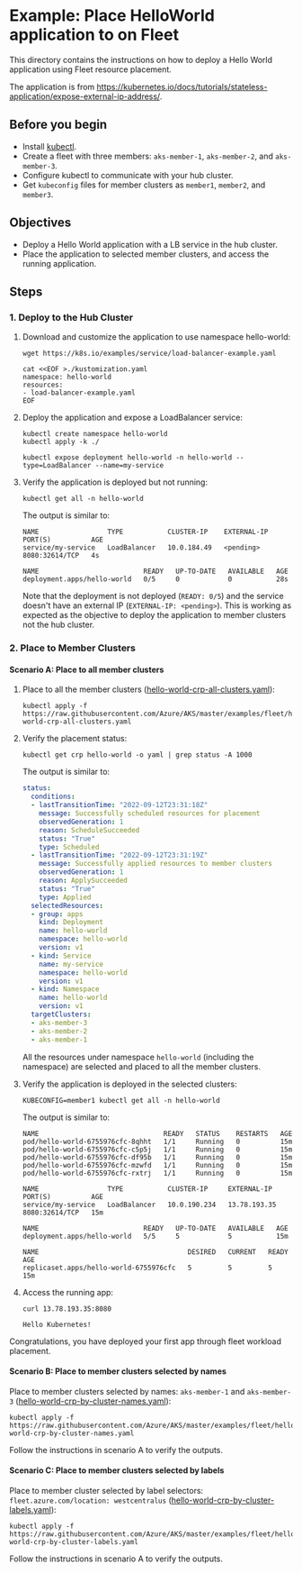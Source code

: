 # Example: Place HelloWorld application to  on Fleet

This directory contains the instructions on how to deploy a Hello World application using Fleet resource placement.

The application is from https://kubernetes.io/docs/tutorials/stateless-application/expose-external-ip-address/.

## Before you begin
* Install [kubectl](https://kubernetes.io/docs/tasks/tools/).
* Create a fleet with three members: `aks-member-1`, `aks-member-2`, and `aks-member-3`.
* Configure kubectl to communicate with your hub cluster.
* Get `kubeconfig` files for member clusters as `member1`, `member2`, and `member3`.

## Objectives
* Deploy a Hello World application with a LB service in the hub cluster.
* Place the application to selected member clusters, and access the running application.

## Steps

### 1. Deploy to the Hub Cluster

1. Download and customize the application to use namespace hello-world:

   ```shell
   wget https://k8s.io/examples/service/load-balancer-example.yaml

   cat <<EOF >./kustomization.yaml
   namespace: hello-world
   resources:
   - load-balancer-example.yaml
   EOF
   ```

2. Deploy the application and expose a LoadBalancer service: 

   ```shell
   kubectl create namespace hello-world
   kubectl apply -k ./
   
   kubectl expose deployment hello-world -n hello-world --type=LoadBalancer --name=my-service
   ```

3. Verify the application is deployed but not running:

   ```shell
   kubectl get all -n hello-world
   ```
   
   The output is similar to:
   
   ```console
   NAME                 TYPE           CLUSTER-IP    EXTERNAL-IP   PORT(S)          AGE
   service/my-service   LoadBalancer   10.0.184.49   <pending>     8080:32614/TCP   4s
   
   NAME                          READY   UP-TO-DATE   AVAILABLE   AGE
   deployment.apps/hello-world   0/5     0            0           28s
   ```

   Note that the deployment is not deployed (`READY: 0/5`) and the service doesn't have an external IP (`EXTERNAL-IP: <pending>`).
   This is working as expected as the objective to deploy the application to member clusters not the hub cluster.

### 2. Place to Member Clusters

#### Scenario A: Place to all member clusters

1. Place to all the member clusters ([hello-world-crp-all-clusters.yaml](https://raw.githubusercontent.com/Azure/AKS/master/examples/fleet/helloworld/hello-world-crp-all-clusters.yaml)):

   ```shell
   kubectl apply -f https://raw.githubusercontent.com/Azure/AKS/master/examples/fleet/helloworld/hello-world-crp-all-clusters.yaml
   ```

2. Verify the placement status:

   ```shell
   kubectl get crp hello-world -o yaml | grep status -A 1000
   ```

   The output is similar to:

   ```yaml
   status:
     conditions:
     - lastTransitionTime: "2022-09-12T23:31:18Z"
       message: Successfully scheduled resources for placement
       observedGeneration: 1
       reason: ScheduleSucceeded
       status: "True"
       type: Scheduled
     - lastTransitionTime: "2022-09-12T23:31:19Z"
       message: Successfully applied resources to member clusters
       observedGeneration: 1
       reason: ApplySucceeded
       status: "True"
       type: Applied
     selectedResources:
     - group: apps
       kind: Deployment
       name: hello-world
       namespace: hello-world
       version: v1
     - kind: Service
       name: my-service
       namespace: hello-world
       version: v1
     - kind: Namespace
       name: hello-world
       version: v1
     targetClusters:
     - aks-member-3
     - aks-member-2
     - aks-member-1
   ```
   
   All the resources under namespace `hello-world` (including the namespace) are selected and placed to all the member clusters.

3. Verify the application is deployed in the selected clusters:

   ```shell
   KUBECONFIG=member1 kubectl get all -n hello-world
   ```
   
   The output is similar to:

   ```coonsole
   NAME                               READY   STATUS    RESTARTS   AGE
   pod/hello-world-6755976cfc-8qhht   1/1     Running   0          15m
   pod/hello-world-6755976cfc-c5p5j   1/1     Running   0          15m
   pod/hello-world-6755976cfc-df95b   1/1     Running   0          15m
   pod/hello-world-6755976cfc-mzwfd   1/1     Running   0          15m
   pod/hello-world-6755976cfc-rxtrj   1/1     Running   0          15m
   
   NAME                 TYPE           CLUSTER-IP     EXTERNAL-IP    PORT(S)          AGE
   service/my-service   LoadBalancer   10.0.190.234   13.78.193.35   8080:32614/TCP   15m
   
   NAME                          READY   UP-TO-DATE   AVAILABLE   AGE
   deployment.apps/hello-world   5/5     5            5           15m
   
   NAME                                     DESIRED   CURRENT   READY   AGE
   replicaset.apps/hello-world-6755976cfc   5         5         5       15m
   ```

4. Access the running app:

   ```shell
   curl 13.78.193.35:8080
   ```

   ```console
   Hello Kubernetes!
   ```

Congratulations, you have deployed your first app through fleet workload placement.

#### Scenario B: Place to member clusters selected by names

Place to member clusters selected by names: `aks-member-1` and `aks-member-3` ([hello-world-crp-by-cluster-names.yaml](https://raw.githubusercontent.com/Azure/AKS/master/examples/fleet/helloworld/hello-world-crp-by-cluster-names.yaml)):

```shell
kubectl apply -f https://raw.githubusercontent.com/Azure/AKS/master/examples/fleet/helloworld/hello-world-crp-by-cluster-names.yaml
```

Follow the instructions in scenario A to verify the outputs.

#### Scenario C: Place to member clusters selected by labels
Place to member cluster selected by label selectors: `fleet.azure.com/location: westcentralus` ([hello-world-crp-by-cluster-labels.yaml](https://raw.githubusercontent.com/Azure/AKS/master/examples/fleet/helloworld/hello-world-crp-by-cluster-labels.yaml)):

```shell
kubectl apply -f https://raw.githubusercontent.com/Azure/AKS/master/examples/fleet/helloworld/hello-world-crp-by-cluster-labels.yaml
```

Follow the instructions in scenario A to verify the outputs.